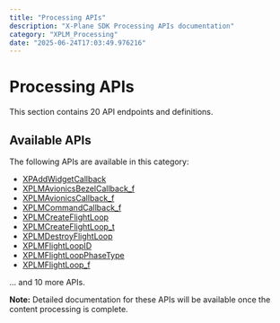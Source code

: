 ```yaml
---
title: "Processing APIs"
description: "X-Plane SDK Processing APIs documentation"
category: "XPLM_Processing"
date: "2025-06-24T17:03:49.976216"
---
```


# Processing APIs

This section contains 20 API endpoints and definitions.

## Available APIs

The following APIs are available in this category:

- [XPAddWidgetCallback](https://developer.x-plane.com/sdk/XPAddWidgetCallback/)
- [XPLMAvionicsBezelCallback_f](https://developer.x-plane.com/sdk/XPLMAvionicsBezelCallback_f/)
- [XPLMAvionicsCallback_f](https://developer.x-plane.com/sdk/XPLMAvionicsCallback_f/)
- [XPLMCommandCallback_f](https://developer.x-plane.com/sdk/XPLMCommandCallback_f/)
- [XPLMCreateFlightLoop](https://developer.x-plane.com/sdk/XPLMCreateFlightLoop/)
- [XPLMCreateFlightLoop_t](https://developer.x-plane.com/sdk/XPLMCreateFlightLoop_t/)
- [XPLMDestroyFlightLoop](https://developer.x-plane.com/sdk/XPLMDestroyFlightLoop/)
- [XPLMFlightLoopID](https://developer.x-plane.com/sdk/XPLMFlightLoopID/)
- [XPLMFlightLoopPhaseType](https://developer.x-plane.com/sdk/XPLMFlightLoopPhaseType/)
- [XPLMFlightLoop_f](https://developer.x-plane.com/sdk/XPLMFlightLoop_f/)

... and 10 more APIs.

**Note:** Detailed documentation for these APIs will be available once the content processing is complete.

